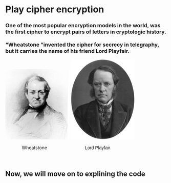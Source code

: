 
</head>
<body><div>
        <h1>Play cipher encryption</h1>
        <h3>One of the most popular encryption models in the world, was the first cipher to encrypt pairs of letters in cryptologic history. <br> 
            <br> <q>Wheatstone </q>invented the cipher for secrecy in telegraphy, but it carries the name of his friend Lord Playfair. </h3>
            <img src="440px-Wheatstone_Charles_drawing_1868.jpg" alt="Wheatstone" width="200" >
             <img src="Lyon_Playfair.jpg" alt="Lyon_Playfair" width="200" >
            <p style="margin-right:100px;">     &nbsp;&nbsp;&nbsp;&nbsp;&nbsp;&nbsp;&nbsp;&nbsp;&nbsp;&nbsp;&nbsp;&nbsp;<span style="font-family: 'Franklin Gothic Medium', 'Arial Narrow', Arial, sans-serif;"> </span> Wheatstone  &nbsp;&nbsp;&nbsp;&nbsp;&nbsp;&nbsp;&nbsp;&nbsp;&nbsp;&nbsp;&nbsp;&nbsp;&nbsp;&nbsp;&nbsp;&nbsp;&nbsp;&nbsp;&nbsp;&nbsp;&nbsp;&nbsp;&nbsp;&nbsp;&nbsp;&nbsp;&nbsp;&nbsp; <span style="font-family: 'Franklin Gothic Medium', 'Arial Narrow', Arial, sans-serif;"> Lord Playfair </span> </p>
        </div>
        <br>
        <h2>Now, we will move on to explining the code</h2>
    </div>
</body>
</html>
